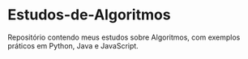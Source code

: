 # Estudos-de-Algoritmos
Repositório contendo meus estudos sobre Algoritmos, com exemplos práticos em Python, Java e JavaScript.
